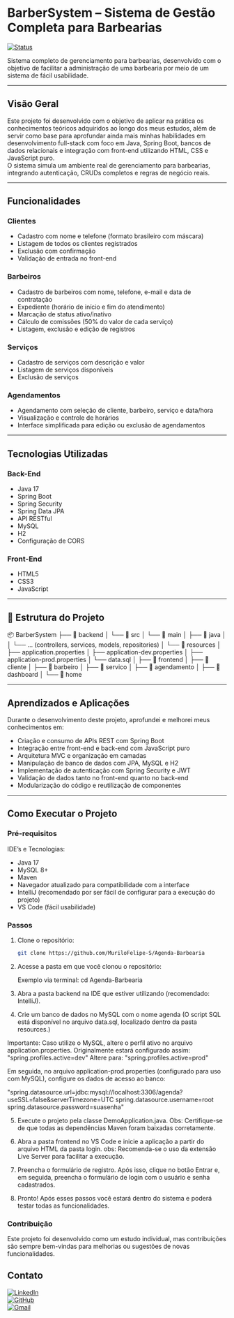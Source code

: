 # BarberSystem – Sistema de Gestão Completa para Barbearias

[![Status](https://img.shields.io/badge/status-finalizado-success)]()

Sistema completo de gerenciamento para barbearias, desenvolvido com o objetivo de facilitar a administração de uma barbearia por meio de um sistema de fácil usabilidade.

---

## Visão Geral

Este projeto foi desenvolvido com o objetivo de aplicar na prática os conhecimentos teóricos adquiridos ao longo dos meus estudos, além de servir como base para aprofundar ainda 
mais minhas habilidades em desenvolvimento full-stack com foco em Java, Spring Boot, bancos de dados relacionais e integração com front-end utilizando HTML, CSS e JavaScript puro.  
O sistema simula um ambiente real de gerenciamento para barbearias, integrando autenticação, CRUDs completos e regras de negócio reais.

---

## Funcionalidades

### Clientes
- Cadastro com nome e telefone (formato brasileiro com máscara)
- Listagem de todos os clientes registrados
- Exclusão com confirmação
- Validação de entrada no front-end

### Barbeiros
- Cadastro de barbeiros com nome, telefone, e-mail e data de contratação
- Expediente (horário de início e fim do atendimento)
- Marcação de status ativo/inativo
- Cálculo de comissões (50% do valor de cada serviço)
- Listagem, exclusão e edição de registros

### Serviços
- Cadastro de serviços com descrição e valor
- Listagem de serviços disponíveis
- Exclusão de serviços

### Agendamentos
- Agendamento com seleção de cliente, barbeiro, serviço e data/hora
- Visualização e controle de horários
- Interface simplificada para edição ou exclusão de agendamentos

---

## Tecnologias Utilizadas

### Back-End
- Java 17
- Spring Boot
- Spring Security
- Spring Data JPA
- API RESTful
- MySQL
- H2
- Configuração de CORS

### Front-End
- HTML5
- CSS3
- JavaScript

---

## 📁 Estrutura do Projeto

📦 BarberSystem
├── 📂 backend
│   └── 📂 src
│       └── 📂 main
│           ├── 📂 java
│           │   └── ... (controllers, services, models, repositories)
│           └── 📂 resources
│               ├── application.properties
│               ├── application-dev.properties
│               ├── application-prod.properties
│               └── data.sql
│
├── 📂 frontend
│   ├── 📂 cliente
│   ├── 📂 barbeiro
│   ├── 📂 servico
│   ├── 📂 agendamento
│   ├── 📂 dashboard
│   └── 📂 home

---

## Aprendizados e Aplicações

Durante o desenvolvimento deste projeto, aprofundei e melhorei meus conhecimentos em:

- Criação e consumo de APIs REST com Spring Boot
- Integração entre front-end e back-end com JavaScript puro
- Arquitetura MVC e organização em camadas
- Manipulação de banco de dados com JPA, MySQL e H2
- Implementação de autenticação com Spring Security e JWT
- Validação de dados tanto no front-end quanto no back-end
- Modularização do código e reutilização de componentes

---

## Como Executar o Projeto

### Pré-requisitos

IDE’s e Tecnologias:
- Java 17
- MySQL 8+
- Maven
- Navegador atualizado para compatibilidade com a interface
- IntelliJ (recomendado por ser fácil de configurar para a execução do projeto)
- VS Code (fácil usabilidade)

### Passos

1. Clone o repositório:
   ```bash
   git clone https://github.com/MuriloFelipe-S/Agenda-Barbearia

2. Acesse a pasta em que você clonou o repositório:

    Exemplo via terminal: cd Agenda-Barbearia

3. Abra a pasta backend na IDE que estiver utilizando (recomendado: IntelliJ).

4. Crie um banco de dados no MySQL com o nome agenda (O script SQL está disponível no arquivo data.sql, localizado dentro da pasta resources.)

  Importante: Caso utilize o MySQL, altere o perfil ativo no arquivo application.properties.
  Originalmente estará configurado assim: "spring.profiles.active=dev"
  Altere para: "spring.profiles.active=prod"

  Em seguida, no arquivo application-prod.properties (configurado para uso com MySQL), configure os dados de acesso ao banco:

  "spring.datasource.url=jdbc:mysql://localhost:3306/agenda?useSSL=false&serverTimezone=UTC
   spring.datasource.username=root
   spring.datasource.password=suasenha"

5. Execute o projeto pela classe DemoApplication.java.
    Obs: Certifique-se de que todas as dependências Maven foram baixadas corretamente.

6. Abra a pasta frontend no VS Code e inicie a aplicação a partir do arquivo HTML da pasta login.
    obs: Recomenda-se o uso da extensão Live Server para facilitar a execução.

7. Preencha o formulário de registro. Após isso, clique no botão Entrar e, em seguida, preencha o formulário de login com o usuário e senha cadastrados.

8. Pronto! Após esses passos você estará dentro do sistema e poderá testar todas as funcionalidades.


### Contribuição
Este projeto foi desenvolvido como um estudo individual, mas contribuições são sempre bem-vindas para melhorias ou sugestões de novas funcionalidades.

## Contato
[![LinkedIn](https://img.shields.io/badge/-LinkedIn-0A66C2?style=for-the-badge&logo=linkedin&logoColor=white)](https://www.linkedin.com/in/murilofelipe/)  
[![GitHub](https://img.shields.io/badge/-GitHub-181717?style=for-the-badge&logo=github&logoColor=white)](https://github.com/MuriloFelipe-S)  
[![Gmail](https://img.shields.io/badge/-Gmail-D14836?style=for-the-badge&logo=gmail&logoColor=white)](mailto:felipemurilo6@gmail.com)
